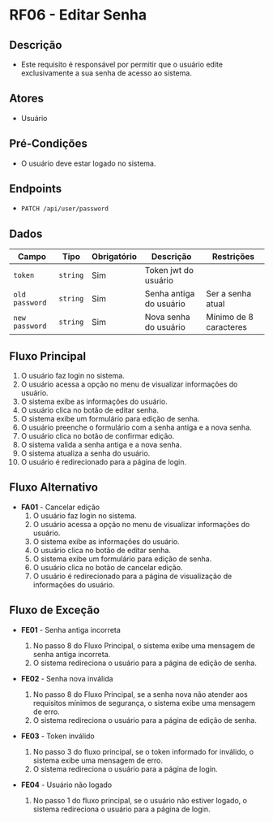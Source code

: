 # RF06 - Editar Senha

## Descrição

- Este requisito é responsável por permitir que o usuário edite exclusivamente a sua senha de acesso ao sistema.

## Atores

- Usuário

## Pré-Condições

- O usuário deve estar logado no sistema.

## Endpoints

- `PATCH /api/user/password`

## Dados

| Campo          | Tipo     | Obrigatório | Descrição               | Restrições             |
|----------------|----------|-------------|-------------------------|------------------------|
| `token`        | `string` | Sim         | Token jwt do usuário    |                        |
| `old password` | `string` | Sim         | Senha antiga do usuário | Ser a senha atual      |
| `new password` | `string` | Sim         | Nova senha do usuário   | Mínimo de 8 caracteres |

## Fluxo Principal

1. O usuário faz login no sistema.
2. O usuário acessa a opção no menu de visualizar informações do usuário.
3. O sistema exibe as informações do usuário.
4. O usuário clica no botão de editar senha.
5. O sistema exibe um formulário para edição de senha.
6. O usuário preenche o formulário com a senha antiga e a nova senha.
7. O usuário clica no botão de confirmar edição.
8. O sistema valida a senha antiga e a nova senha.
9. O sistema atualiza a senha do usuário.
10. O usuário é redirecionado para a página de login.

## Fluxo Alternativo

- **FA01** - Cancelar edição
    1. O usuário faz login no sistema.
    2. O usuário acessa a opção no menu de visualizar informações do usuário.
    3. O sistema exibe as informações do usuário.
    4. O usuário clica no botão de editar senha.
    5. O sistema exibe um formulário para edição de senha.
    6. O usuário clica no botão de cancelar edição.
    7. O usuário é redirecionado para a página de visualização de informações do usuário.

## Fluxo de Exceção

- **FE01** - Senha antiga incorreta
    1. No passo 8 do Fluxo Principal, o sistema exibe uma mensagem de senha antiga incorreta.
    2. O sistema redireciona o usuário para a página de edição de senha.

- **FE02** - Senha nova inválida
    1. No passo 8 do Fluxo Principal, se a senha nova não atender aos requisitos mínimos de segurança, o sistema exibe
       uma mensagem de erro.
    2. O sistema redireciona o usuário para a página de edição de senha.

- **FE03** - Token inválido
    1. No passo 3 do fluxo principal, se o token informado for inválido, o sistema exibe uma mensagem de erro.
    2. O sistema redireciona o usuário para a página de login.

- **FE04** - Usuário não logado
    1. No passo 1 do fluxo principal, se o usuário não estiver logado, o sistema redireciona o usuário para a página de
       login.